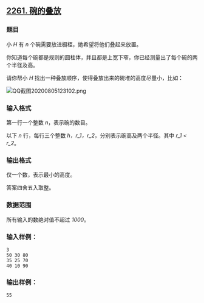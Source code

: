## [2261. 碗的叠放](https://www.acwing.com/problem/content/2263/)

### 题目

小 *H* 有 *n* 个碗需要放进橱柜，她希望将他们叠起来放置。

你知道每个碗都是规则的圆柱体，并且都是上宽下窄，你已经测量出了每个碗的两个半径及高。

请你帮小 *H* 找出一种叠放顺序，使得叠放出来的碗堆的高度尽量小，比如：

 ![QQ截图20200805123102.png](https://cdn.acwing.com/media/article/image/2020/08/05/19_7f3e7954d6-QQ截图20200805123102.png)

### 输入格式

第一行一个整数 *n*，表示碗的数目。

以下 *n* 行，每行三个整数 *h，r_1，r_2*，分别表示碗高及两个半径。其中 *r_1 < r_2*。

### 输出格式

仅一个数，表示最小的高度。

答案四舍五入取整。

### 数据范围

所有输入的数绝对值不超过 *1000*。

### 输入样例：

```
3
50 30 80
35 25 70
40 10 90
```

### 输出样例：

```
55
```
